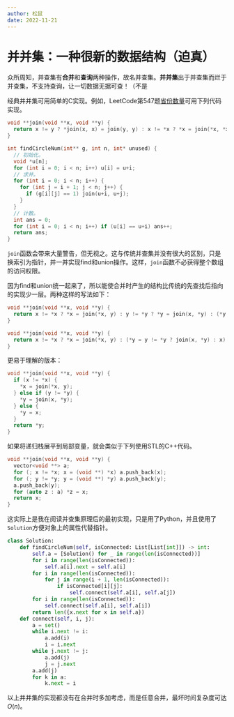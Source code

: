 ```yaml
---
author: 松鼠
date: 2022-11-21
---
```


# 并并集：一种很新的数据结构（迫真）

众所周知，并查集有**合并**和**查询**两种操作，故名并查集。**并并集**出于并查集而烂于并查集，不支持查询，让一切数据无据可查！（不是

经典并并集可用简单的C实现。例如，LeetCode第547题[省份数量](https://leetcode-cn.com/problems/number-of-provinces/)可用下列代码实现。

```c
void **join(void **x, void **y) {
  return x != y ? *join(x, x) = join(y, y) : x != *x ? *x = join(*x, *x) : x;
}

int findCircleNum(int** g, int n, int* unused) {
  // 初始化。
  void *u[n];
  for (int i = 0; i < n; i++) u[i] = u+i;
  // 求并。
  for (int i = 0; i < n; i++) {
    for (int j = i + 1; j < n; j++) {
      if (g[i][j] == 1) join(u+i, u+j);
    }
  }
  // 计数。
  int ans = 0;
  for (int i = 0; i < n; i++) if (u[i] == u+i) ans++;
  return ans;
}
```

`join`函数会带来大量警告，但无视之。这与传统并查集并没有很大的区别，只是换索引为指针，并一并实现find和union操作。这样，`join`函数不必获得整个数组的访问权限。

因为find和union统一起来了，所以能使合并时产生的结构比传统的先查找后指向的实现少一层。两种这样的写法如下：

```c
void **join(void **x, void **y) {
  return x != *x ? *x = join(*x, y) : y != *y ? *y = join(x, *y) : (*y = x);
}

void **join(void **x, void **y) {
  return x != *x ? *x = join(*x, y) : (*y = y != *y ? join(x, *y) : x);
}
```

更易于理解的版本：

```c
void **join(void **x, void **y) {
  if (x != *x) {
    *x = join(*x, y);
  } else if (y != *y) {
    *y = join(x, *y);
  } else {
    *y = x;
  }
  return *y;
}
```

如果将递归栈展平到局部变量，就会类似于下列使用STL的C++代码。

```cpp
void **join(void **x, void **y) {
  vector<void **> a;
  for (; x != *x; x = (void **) *x) a.push_back(x);
  for (; y != *y; y = (void **) *y) a.push_back(y);
  a.push_back(y);
  for (auto z : a) *z = x;
  return x;
}
```

这实际上是我在阅读并查集原理后的最初实现，只是用了Python，并且使用了`Solution`方便对象上的属性代替指针。

```python
class Solution:
    def findCircleNum(self, isConnected: List[List[int]]) -> int:
        self.a = [Solution() for _ in range(len(isConnected))]
        for i in range(len(isConnected)):
            self.a[i].next = self.a[i]
        for i in range(len(isConnected)):
            for j in range(i + 1, len(isConnected)):
                if isConnected[i][j]:
                    self.connect(self.a[i], self.a[j])
        for i in range(len(isConnected)):
            self.connect(self.a[i], self.a[i])
        return len({x.next for x in self.a})
    def connect(self, i, j):
        a = set()
        while i.next != i:
            a.add(i)
            i = i.next
        while j.next != j:
            a.add(j)
            j = j.next
        a.add(j)
        for k in a:
            k.next = i
```

以上并并集的实现都没有在合并时多加考虑，而是任意合并，最坏时间复杂度可达$O(n)$。
